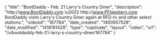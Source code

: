 {
    "title": "BootDaddy - Feb. 21 Larry's Country Diner",
    "description": "http:\/\/www.BootDaddy.com \u2022 http:\/\/www.PFIwestern.com BootDaddy visits Larry's Country Diner again at RFD-tv and other select stations.",
    "videoid": "167784",
    "date_created": "1400657528",
    "date_modified": "1418181429",
    "type": "captivate",
    "layout": "video",
    "url": "\/v\/bootdaddy-feb-21-larry-s-country-diner\/167784"
}